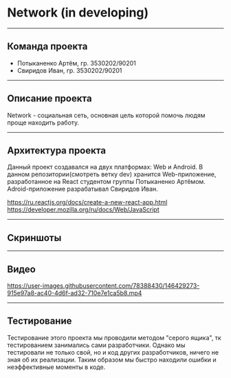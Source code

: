 # Network (in developing)
***
## Команда проекта
* Потыканенко Артём, гр. 3530202/90201
* Свиридов Иван, гр. 3530202/90201
***

## Описание проекта
Network - социальная сеть, основная цель которой помочь людям проще находить работу.
***

## Архитектура проекта
Данный проект создавался на двух платформах: Web и Android.
В данном репозитории(cмотреть ветку dev) хранится Web-приложение, разработанное на React студентом группы Потыканенко Артёмом.
Adroid-приложение разрабатывал Свиридов Иван.

https://ru.reactjs.org/docs/create-a-new-react-app.html
https://developer.mozilla.org/ru/docs/Web/JavaScript
***

## Скриншоты

***

## Видео
https://user-images.githubusercontent.com/78388430/146429273-915e97a8-ac40-4d6f-ad32-710e7e1ca5b8.mp4
***

## Тестирование
Тестирование этого проекта мы проводили методом "серого ящика", тк тестированием занимались сами разработчики. Однако мы тестировали не только свой, но и код других разработчиков, ничего не зная об их реализации. Таким образом мы быстро находили ошибки и неэффективные моменты в коде.
